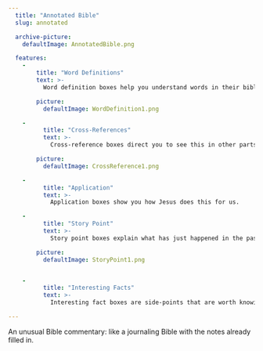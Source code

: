 ```yaml
---
  title: "Annotated Bible"
  slug: annotated

  archive-picture:
    defaultImage: AnnotatedBible.png

  features:
    -
        title: "Word Definitions"
        text: >-
          Word definition boxes help you understand words in their biblical context.

        picture:
          defaultImage: WordDefinition1.png

    -
          title: "Cross-References"
          text: >-
            Cross-reference boxes direct you to see this in other parts of the Bible.

        picture:
          defaultImage: CrossReference1.png

    -
          title: "Application"
          text: >-
            Application boxes show you how Jesus does this for us.

    -
          title: "Story Point"
          text: >-
            Story point boxes explain what has just happened in the passage.

        picture:
          defaultImage: StoryPoint1.png


    -
          title: "Interesting Facts"
          text: >-
            Interesting fact boxes are side-points that are worth knowing.

---
```

An unusual Bible commentary: like a journaling Bible with the notes already filled in.
